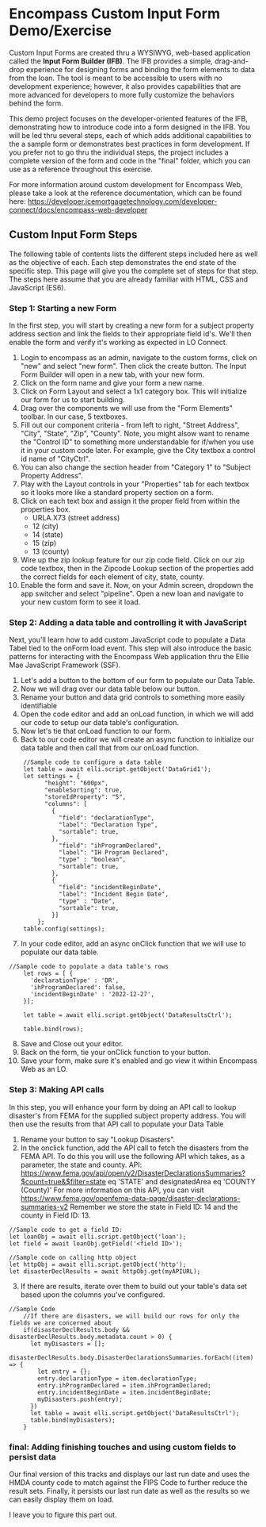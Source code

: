# Encompass Custom Input Form Demo/Exercise
Custom Input Forms are created thru a WYSIWYG, web-based application called the **Input Form Builder (IFB)**. The IFB provides a simple, drag-and-drop experience for designing forms and binding the form elements to data from the loan. The tool is meant to be accessible to users with no development experience; however, it also provides capabilities that are more advanced for developers to more fully customize the behaviors behind the form.

This demo project focuses on the developer-oriented features of the IFB, demonstrating how to introduce code into a form designed in the IFB. You will be led thru several steps, each of which adds additional capabilities to the a sample form or demonstrates best practices in form development. If you prefer not to go thru the individual steps, the project includes a complete version of the form and code in the "final" folder, which you can use as a reference throughout this exercise.

For more information around custom development for Encompass Web, please take a look at the reference documentation, which can be found here: https://developer.icemortgagetechnology.com/developer-connect/docs/encompass-web-developer

## Custom Input Form Steps
The following table of contents lists the different steps included here as well as the objective of each. Each step demonstrates the end state of the specific step. This page will give you the complete set of steps for that step. The steps here assume that you are already familiar with HTML, CSS and JavaScript (ES6).

### Step 1: Starting a new Form
In the first step, you will start by creating a new form for a subject property address section and link the fields to their appropriate field id's. We'll then enable the form and verify it's working as expected in LO Connect.
1. Login to encompass as an admin, navigate to the custom forms, click on "new" and select "new form". Then click the create button. The Input Form Builder will open in a new tab, with your new form.
2. Click on the form name and give your form a new name.
3. Click on Form Layout and select a 1x1 category box. This will initialize our form for us to start building.
4. Drag over the components we will use from the "Form Elements" toolbar. In our case, 5 textboxes.
5. Fill out our component criteria - from left to right, "Street Address", "City", "State", "Zip", "County". Note, you might alsow want to rename the "Control ID" to something more understandable for if/when you use it in your custom code later. For example, give the City textbox a control id name of "CityCtrl".
6. You can also change the section header from "Category 1" to "Subject Property Address".
7. Play with the Layout controls in your "Properties" tab for each textbox so it looks more like a standard property section on a form.
8. Click on each text box and assign it the proper field from within the properties box.
	- URLA.X73 (street address)
	- 12 (city)
	- 14 (state)
	- 15 (zip)
	- 13 (county)
9. Wire up the zip lookup feature for our zip code field. Click on our zip code textbox, then in the Zipcode Lookup section of the properties add the correct fields for each element of city, state, county.
10. Enable the form and save it. Now, on your Admin screen, dropdown the app switcher and select "pipeline".  Open a new loan and navigate to your new custom form to see it load. 

### Step 2: Adding a data table and controlling it with JavaScript
Next, you'll learn how to add custom JavaScript code to populate a Data Tabel tied to the onForm load event. This step will also introduce the basic patterns for interacting with the Encompass Web application thru the Ellie Mae JavaScript Framework (SSF).
1. Let's add a button to the bottom of our form to populate our Data Table.
2. Now we will drag over our data table below our button.
3. Rename your button and data grid controls to something more easily identifiable
4. Open the code editor and add an onLoad function, in which we will add our code to setup our data table's configuration.
5. Now let's tie that onLoad function to our form.
6. Back to our code editor we will create an async function to initialize our data table and then call that from our onLoad function.
```
	//Sample code to configure a data table
	let table = await elli.script.getObject('DataGrid1');		
	let settings = {
	      "height": "600px",
	      "enableSorting": true,
	      "storeIdProperty": "5",
	      "columns": [
	        {
	          "field": "declarationType",
	          "label": "Declaration Type",
	          "sortable": true,
	        },
	          "field": "ihProgramDeclared",
	          "label": "IH Program Declared",
	          "type" : "boolean",
	          "sortable": true,
	        },
	        {
	          "field": "incidentBeginDate",
	          "label": "Incident Begin Date",
	          "type" : "Date",
	          "sortable": true,
	        }]
		};
	table.config(settings); 		
```
7. In your code editor, add an async onClick function that we will use to populate our data table.
```
//Sample code to populate a data table's rows
    let rows = [ { 
      'declarationType' : 'DR',
      'ihProgramDeclared': false,
      'incidentBeginDate' : '2022-12-27',
    }];
    
    let table = await elli.script.getObject('DataResultsCtrl');
  
    table.bind(rows);
```
8. Save and Close out your editor.
9. Back on the form, tie your onClick function to your button.
10. Save your form, make sure it's enabled and go view it within Encompass Web as an LO.

### Step 3: Making API calls 
In this step, you will enhance your form by doing an API call to lookup disaster's from FEMA for the supplied subject property address. You will then use the results from that API call to populate your Data Table
1. Rename your button to say "Lookup Disasters".
2. In the onclick function, add the API call to fetch the disasters from the FEMA API. To do this you will use the following API which takes, as a parameter, the state and county.
API: https://www.fema.gov/api/open/v2/DisasterDeclarationsSummaries?$count=true&$filter=state eq 'STATE' and designatedArea eq 'COUNTY (County)'
For more information on this API, you can visit https://www.fema.gov/openfema-data-page/disaster-declarations-summaries-v2
Remember we store the state in Field ID: 14 and the county in Field ID: 13.
```
//Sample code to get a field ID:
let loanObj = await elli.script.getObject('loan');
let field = await loanObj.getField('<field ID>');

//Sample code on calling http object
let httpObj = await elli.script.getObject('http');
let disasterDeclResults = await httpObj.get(myAPIURL);
```
3. If there are results, iterate over them to build out your table's data set based upon the columns you've configured.
```
//Sample Code
    //If there are disasters, we will build our rows for only the fields we are concerned about
    if(disasterDeclResults.body && disasterDeclResults.body.metadata.count > 0) {
      let myDisasters = [];
      disasterDeclResults.body.DisasterDeclarationsSummaries.forEach((item) => {
        let entry = {};
        entry.declarationType = item.declarationType;
        entry.ihProgramDeclared = item.ihProgramDeclared;
        entry.incidentBeginDate = item.incidentBeginDate;
        myDisasters.push(entry);
      })
      let table = await elli.script.getObject('DataResultsCtrl');
      table.bind(myDisasters);      
    }
```

### final: Adding finishing touches and using custom fields to persist data
Our final version of this tracks and displays our last run date and uses the HMDA county code to match against the FIPS Code to further reduce the result sets. Finally, it persists our last run date as well as the results so we can easily display them on load.  

I leave you to figure this part out.

